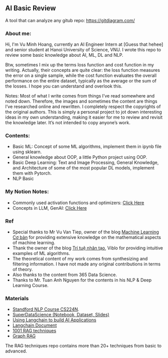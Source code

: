 ## AI Basic Review
A tool that can analyze any gitub repo: https://gitdiagram.com/

### About me:
Hi, I'm Vu Minh Hoang, currently an AI Engineer Intern at [Guess that hehee] and senior student at Hanoi University of Science, VNU. I wrote this repo to review some basic knowledge about AI, ML, DL and NLP. 

Btw, sometimes I mix up the terms loss function and cost function in my writing. Actually, their concepts are quite clear: the loss function measures the error on a single sample, while the cost function evaluates the overall performance on the entire dataset, typically as the average or the sum of the losses. I hope you can understand and overlook this.

Notes: Most of what I write comes from things I’ve read somewhere and noted down. Therefore, the images and sometimes the content are things I’ve researched online and rewritten. I completely respect the copyrights of the original authors. This is simply a personal project to jot down interesting ideas in my own understanding, making it easier for me to review and revisit the knowledge later. It’s not intended to copy anyone’s work.

### Contents:
-  Basic ML: Concept of some ML algorithms, implement them in ipynb file using sklearn.
-  General knowledge about OOP, a little Python project using OOP.
-  Basic Deep Learning: Text and Image Processing, General Knowledge, and Architecture of some of the most popular DL models, implement them with Pytorch.
-  NLP Basic

### My Notion Notes: 
- Commonly used activation functions and optimizers: [Click Here](https://accurate-bandana-6b0.notion.site/Optimizers-and-activation-functions-474cccfb16b0496cb45deb67877ad0f3)
- Concepts in LLM, GenAI: [Click Here](https://accurate-bandana-6b0.notion.site/M-t-s-concept-trong-GenAI-14bb29d8ebb18047823df72029e40bec?pvs=4)


### Ref
-  Special thanks to Mr Vu Van Tiep, owner of the blog [Machine Learning Cơ bản](https://machinelearningcoban.com/) for providing extensive knowledge on the mathematical aspects of machine learning. 
-  Thank the owner of the blog [Trí tuệ nhân tạo](https://trituenhantao.io/), Viblo for providing intuitive examples of ML algorithms.
-  The theoretical content of my work comes from synthesizing and filtering information. I have not made any original contributions in terms of theory.
- Also thanks to the content from 365 Data Science.
- Thanks to Mr. Tuan Anh Nguyen for the contents in his NLP & Deep Learning Course. 

### Materials
- [Standford NLP Course CS224N](https://web.stanford.edu/class/cs224n/).
-  [SuperDataScience (Notebook, Dataset, Slides)](https://www.superdatascience.com/pages/machine-learning)
-  [Using Langchain to build AI Applications](https://github.com/emarco177/ice_breaker)
-  [Langchain Document](https://python.langchain.com/docs/introduction/)
-  [1001 RAG techniques](https://github.com/NirDiamant/RAG_Techniques?tab=readme-ov-file)
-  [Graph RAG](https://github.com/pdichone/knowledge-graph-rag)

The RAG techniques repo contains more than 20+ techniques from basic to advanced. 



